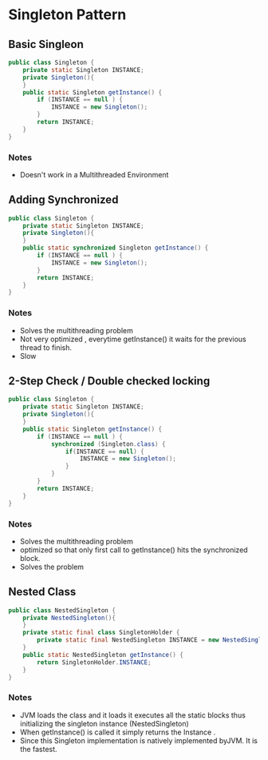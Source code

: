 # Singleton Pattern

## Basic Singleon


```java
public class Singleton {
    private static Singleton INSTANCE;
    private Singleton(){
    }
    public static Singleton getInstance() {
        if (INSTANCE == null ) {
            INSTANCE = new Singleton();
        }
        return INSTANCE;
    }
}

```
### Notes
- Doesn't work in a Multithreaded Environment

## Adding Synchronized

```java
public class Singleton {
    private static Singleton INSTANCE;
    private Singleton(){
    }
    public static synchronized Singleton getInstance() {
        if (INSTANCE == null ) {
            INSTANCE = new Singleton();
        }
        return INSTANCE;
    }
}
```

### Notes
- Solves the multithreading problem
- Not very optimized , everytime getInstance() it waits for the previous thread to finish.
- Slow

## 2-Step Check / Double checked locking


```java
public class Singleton {
    private static Singleton INSTANCE;
    private Singleton(){
    }
    public static Singleton getInstance() {
        if (INSTANCE == null ) {
            synchronized (Singleton.class) {
                if(INSTANCE == null) {
                    INSTANCE = new Singleton();
                }
            }
        }
        return INSTANCE;
    }
}
```
### Notes
- Solves the multithreading problem
- optimized so that only first call to getInstance() hits the synchronized block.
- Solves the problem

## Nested Class

```java
public class NestedSingleton {
    private NestedSingleton(){
    }
    private static final class SingletonHolder {
        private static final NestedSingleton INSTANCE = new NestedSingleton();
    }
    public static NestedSingleton getInstance() {
        return SingletonHolder.INSTANCE;
    }
}
```
### Notes
- JVM loads the class and it loads it executes all the static blocks thus initializing the singleton instance (NestedSingleton)
- When getInstance() is called it simply returns the Instance .
- Since this Singleton implementation is natively implemented byJVM. It is the fastest.


